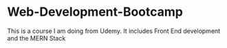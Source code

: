# Web-Development-Bootcamp
This is a course I am doing from Udemy. It includes Front End development and the MERN Stack
